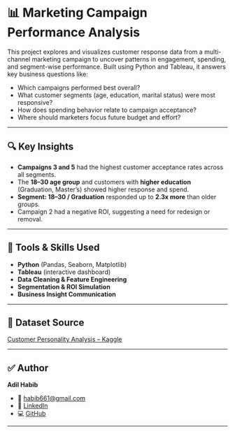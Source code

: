 # 📊 Marketing Campaign Performance Analysis

This project explores and visualizes customer response data from a multi-channel marketing campaign to uncover patterns in engagement, spending, and segment-wise performance. Built using Python and Tableau, it answers key business questions like:

- Which campaigns performed best overall?
- What customer segments (age, education, marital status) were most responsive?
- How does spending behavior relate to campaign acceptance?
- Where should marketers focus future budget and effort?
  
---

## 🔍 Key Insights

- **Campaigns 3 and 5** had the highest customer acceptance rates across all segments.
- The **18–30 age group** and customers with **higher education** (Graduation, Master’s) showed higher response and spend.
- **Segment: 18–30 / Graduation** responded up to **2.3x more** than older groups.
- Campaign 2 had a negative ROI, suggesting a need for redesign or removal.

---

## 🧪 Tools & Skills Used

- **Python** (Pandas, Seaborn, Matplotlib)
- **Tableau** (interactive dashboard)
- **Data Cleaning & Feature Engineering**
- **Segmentation & ROI Simulation**
- **Business Insight Communication**

---

## 📝 Dataset Source

[Customer Personality Analysis – Kaggle](https://www.kaggle.com/datasets/imakash3011/customer-personality-analysis)

---

## ✅ Author

**Adil Habib**  
- 📧 [habib661@gmail.com](mailto:habib661@gmail.com)  
- 🔗 [LinkedIn](https://linkedin.com/in/adil-habib)  
- 💻 [GitHub](https://github.com/adilhabib)

---
